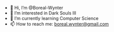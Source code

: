 - 👋 Hi, I’m @Boreal-Wynter
- 👀 I’m interested in Dark Souls III
- 🌱 I’m currently learning Computer Science
- 📫 How to reach me: boreal.wynter@gmail.com

<!---
Boreal-Wynter/Boreal-Wynter is a ✨ special ✨ repository because its `README.md` (this file) appears on your GitHub profile.
You can click the Preview link to take a look at your changes.
--->
